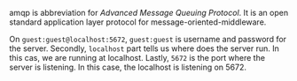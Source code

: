 amqp is abbreviation for _Advanced Message Queuing Protocol_. It is an open standard application layer protocol for message-oriented-middleware.

On `guest:guest@localhost:5672`, `guest:guest` is username and password for the server. Secondly, `localhost` part tells us where does the server run. In this cas, we are running at localhost. Lastly, `5672` is the port where the server is listening. In this case, the localhost is listening on 5672.
